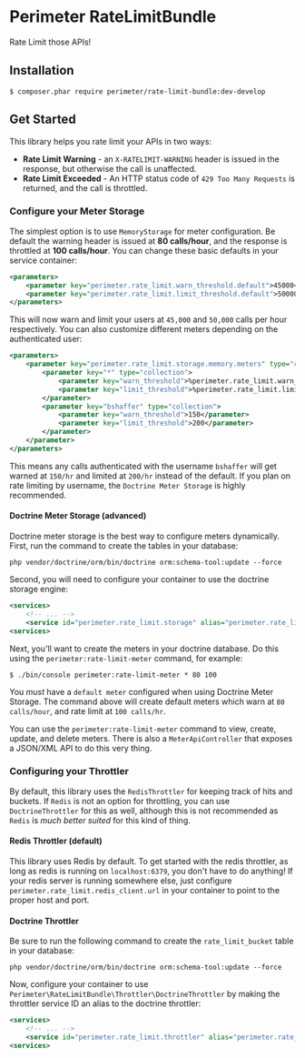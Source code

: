 Perimeter RateLimitBundle
=========================

Rate Limit those APIs!

Installation
------------

```
$ composer.phar require perimeter/rate-limit-bundle:dev-develop
```

Get Started
-----------

This library helps you rate limit your APIs in two ways:

 * **Rate Limit Warning**  - an `X-RATELIMIT-WARNING` header is issued in the response, but otherwise the call is unaffected.
 * **Rate Limit Exceeded** - An HTTP status code of `429 Too Many Requests` is returned, and the call is throttled.

### Configure your Meter Storage

The simplest option is to use `MemoryStorage` for meter configuration. Be default the warning header is issued at **80 calls/hour**, and the response is throttled at **100 calls/hour**. You can change these basic defaults in your service container:

```xml
<parameters>
    <parameter key="perimeter.rate_limit.warn_threshold.default">45000</parameter>
    <parameter key="perimeter.rate_limit.limit_threshold.default">50000</parameter>
</parameters>
```

This will now warn and limit your users at `45,000` and `50,000` calls per hour respectively. You can also customize different meters depending on the authenticated user:

```xml
<parameters>
    <parameter key="perimeter.rate_limit.storage.memory.meters" type="collection">
        <parameter key="*" type="collection">
            <parameter key="warn_threshold">%perimeter.rate_limit.warn_threshold.default%</parameter>
            <parameter key="limit_threshold">%perimeter.rate_limit.limit_threshold.default%</parameter>
        </parameter>
        <parameter key="bshaffer" type="collection">
            <parameter key="warn_threshold">150</parameter>
            <parameter key="limit_threshold">200</parameter>
        </parameter>
    </parameter>
</parameters>
```

This means any calls authenticated with the username `bshaffer` will get warned at `150/hr` and limited at `200/hr` instead of the default. If you plan on rate limiting by username, the `Doctrine Meter Storage` is highly recommended.

#### Doctrine Meter Storage (advanced)

Doctrine meter storage is the best way to configure meters dynamically. First, run the command to create the tables in your database:

    php vendor/doctrine/orm/bin/doctrine orm:schema-tool:update --force

Second, you will need to configure your container to use the doctrine storage engine:

```xml
<services>
    <!-- ... -->
    <service id="perimeter.rate_limit.storage" alias="perimeter.rate_limit.storage.doctrine" />
<services>
```

Next, you'll want to create the meters in your doctrine database. Do this using the `perimeter:rate-limit-meter` command, for example:

    $ ./bin/console perimeter:rate-limit-meter * 80 100

You *must* have a `default meter` configured when using Doctrine Meter Storage. The command above will create default meters which warn at `80 calls/hour`, and rate limit at `100 calls/hr`.

You can use the `perimeter:rate-limit-meter` command to view, create, update, and delete meters. There is also a `MeterApiController` that exposes a JSON/XML API to do this very thing.

### Configuring your Throttler

By default, this library uses the `RedisThrottler` for keeping track of hits and buckets. If `Redis` is not an option for throttling, you can use `DoctrineThrottler` for this as well, although this is not recommended as `Redis` is *much better suited* for this kind of thing.

#### Redis Throttler (default)

This library uses Redis by default. To get started with the redis throttler, as long as redis is running on `localhost:6379`, you don't have to do anything! If your redis server is running somewhere else, just configure `perimeter.rate_limit.redis_client.url` in your container to point to the proper host and port.

#### Doctrine Throttler

Be sure to run the following command to create the `rate_limit_bucket` table in your database:

    php vendor/doctrine/orm/bin/doctrine orm:schema-tool:update --force

Now, configure your container to use `Perimeter\RateLimitBundle\Throttler\DoctrineThrottler` by making the throttler service ID an alias to the doctrine throttler:

```xml
<services>
    <!-- ... -->
    <service id="perimeter.rate_limit.throttler" alias="perimeter.rate_limit.throttler.doctrine" />
<services>
```
